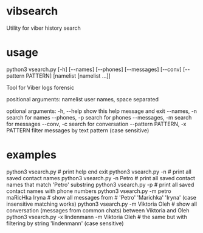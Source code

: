 # vibsearch
Utility for viber history search

# usage
python3 vsearch.py [-h] [--names] [--phones] [--messages] [--conv]
                            [--pattern PATTERN]
                            [namelist [namelist ...]]

Tool for Viber logs forensic

positional arguments:
  namelist              user names, space separated

optional arguments:
  -h, --help            show this help message and exit
  --names, -n           search for names
  --phones, -p          search for phones
  --messages, -m        search for messages
  --conv, -c            search for conversation
  --pattern PATTERN, -x PATTERN
                        filter messages by text pattern (case sensitive)


# examples
python3 vsearch.py # print help end exit
python3 vsearch.py -n # print all saved contact names
python3 vsearch.py -n Petro # print all saved contact names that match 'Petro' substring
python3 vsearch.py -p # print all saved contact names with phone numbers
python3 vsearch.py -m petro maRicHka Iryna # show all messages from 
                                           # 'Petro' 'Marichka' 'Iryna' (case insensitive matching works)
python3 vsearch.py -m Viktoria Oleh # show all conversation (messages from common chats) between Viktoria and Oleh
python3 vsearch.py -x lindenmann -m Viktoria Oleh # the same but with filtering by string 'lindenmann' (case sensitive)

